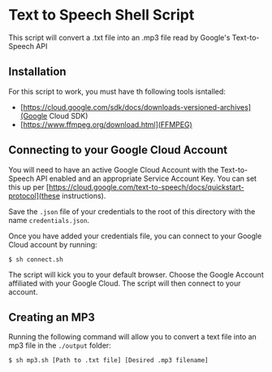 # Text to Speech Shell Script

This script will convert a .txt file into an .mp3 file read by Google's Text-to-Speech API

## Installation

For this script to work, you must have th following tools isntalled:

- [https://cloud.google.com/sdk/docs/downloads-versioned-archives](Google Cloud SDK)
- [https://www.ffmpeg.org/download.html](FFMPEG)

## Connecting to your Google Cloud Account

You will need to have an active Google Cloud Account with the Text-to-Speech API enabled and an appropriate Service Account Key. You can set this up per [https://cloud.google.com/text-to-speech/docs/quickstart-protocol](these instructions).

Save the `.json` file of your credentials to the root of this directory with the name `credentials.json`.

Once you have added your credentials file, you can connect to your Google Cloud account by running:

```
$ sh connect.sh
```

The script will kick you to your default browser. Choose the Google Account affiliated with your Google Cloud. The script will then connect to your account.

## Creating an MP3

Running the following command will allow you to convert a text file into an mp3 file in the `./output` folder:

```
$ sh mp3.sh [Path to .txt file] [Desired .mp3 filename]
```